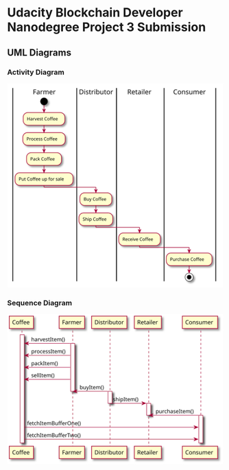 # Udacity Blockchain Developer Nanodegree Project 3 Submission

## UML Diagrams

### Activity Diagram

![Actiovity Diagram](./uml/Activity%20Diagram.svg "Activity Diagram")

### Sequence Diagram

![Sequence Diagram](./uml/Sequence%20Diagram.svg "Sequence Diagram")
